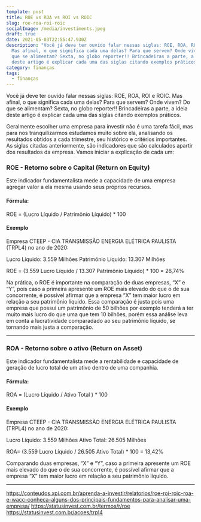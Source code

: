```yaml
---
template: post
title: ROE vs ROA vs ROI vs ROIC
slug: roe-roa-roi-roic
socialImage: /media/investiments.jpeg
draft: true
date: 2021-05-03T22:55:47.930Z
description: "Você já deve ter ouvido falar nessas siglas: ROE, ROA, ROI e ROIC.
  Mas afinal, o que significa cada uma delas? Para que servem? Onde vivem? Do
  que se alimentam? Sexta, no globo reporter!! Brincadeiras a parte, a ideia
  deste artigo é explicar cada uma das siglas citando exemplos práticos."
category: finanças
tags:
  - finanças
---
```

Você já deve ter ouvido falar nessas siglas: ROE, ROA, ROI e ROIC. Mas afinal, o que significa cada uma delas? Para que servem? Onde vivem? Do que se alimentam? Sexta, no globo reporter!! Brincadeiras a parte, a ideia deste artigo é explicar cada uma das siglas citando exemplos práticos.

Geralmente escolher uma empresa para investir não é uma tarefa fácil, mas para nos tranquilizarmos estudamos muito sobre ela, analisando os resultados obtidos a cada trimestre, seu histórico e critérios importantes. As siglas citadas anteriormente, são indicadores que são calculados apartir dos resultados da empresa. Vamos iniciar a explicação de cada um:

### ROE - Retorno sobre o Capital (Return on Equity)

Este indicador fundamentalista mede a capacidade de uma empresa agregar valor a ela mesma usando seus próprios recursos.

#### Fórmula:

ROE = (Lucro Líquido / Patrimônio Líquido) * 100

#### Exemplo

Empresa CTEEP - CIA TRANSMISSÃO ENERGIA ELÉTRICA PAULISTA (TRPL4) no ano de 2020:

Lucro Líquido: 3.559 Milhões
Patrimônio Líquido: 13.307 Milhões

ROE = (3.559 Lucro Líquido / 13.307 Patrimônio Líquido) * 100 = 26,74%

Na prática, o ROE é importante na comparação de duas empresas, “X” e “Y”, pois caso a primeira apresente um ROE mais elevado do que o de sua concorrente, é possível afirmar que a empresa “X” tem maior lucro em relação a seu patrimônio líquido. Essa comparação é justa pois uma empresa que possui um patrimônio de 50 bilhões por exemplo tenderá a ter muito mais lucro do que uma que tem 10 bilhões, porém essa análise leva em conta a lucratividade comparadado ao seu patrimônio líquido, se tornando mais justa a comparação.

----

### ROA - Retorno sobre o ativo (Return on Asset)

Este indicador fundamentalista mede a rentabilidade e capacidade de geração de lucro total de um ativo dentro de uma companhia.

#### Fórmula:

ROA = (Lucro Líquido / Ativo Total ) * 100

#### Exemplo

Empresa CTEEP - CIA TRANSMISSÃO ENERGIA ELÉTRICA PAULISTA (TRPL4) no ano de 2020:

Lucro Líquido: 3.559 Milhões
Ativo Total: 26.505 Milhões

ROA= (3.559 Lucro Líquido / 26.505 Ativo Total) * 100 = 13,42%

Comparando duas empresas, “X” e “Y”, caso a primeira apresente um ROE mais elevado do que o de sua concorrente, é possível afirmar que a empresa “X” tem maior lucro em relação a seu patrimônio líquido.

----

https://conteudos.xpi.com.br/aprenda-a-investir/relatorios/roe-roi-roic-roa-e-wacc-conheca-alguns-dos-principais-fundamentos-para-analisar-uma-empresa/
https://statusinvest.com.br/termos/r/roe
https://statusinvest.com.br/acoes/trpl4

